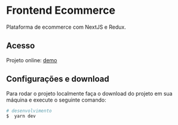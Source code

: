 # Frontend Ecommerce

Plataforma de ecommerce com NextJS e Redux.

## Acesso

Projeto online: [demo](https://front-ecommerce-project-test.vercel.app/)

## Configurações e download

Para rodar o projeto localmente faça o download do projeto em sua máquina e execute o seguinte comando:

```bash
# desenvolvimento
$  yarn dev
```
